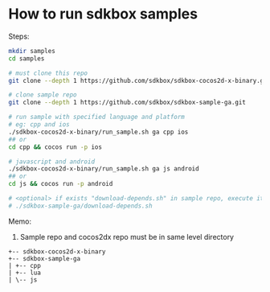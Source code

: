 
# How to run sdkbox samples

Steps:

~~~bash
mkdir samples
cd samples

# must clone this repo
git clone --depth 1 https://github.com/sdkbox/sdkbox-cocos2d-x-binary.git

# clone sample repo
git clone --depth 1 https://github.com/sdkbox/sdkbox-sample-ga.git

# run sample with specified language and platform
# eg: cpp and ios
./sdkbox-cocos2d-x-binary/run_sample.sh ga cpp ios
## or
cd cpp && cocos run -p ios

# javascript and android
./sdkbox-cocos2d-x-binary/run_sample.sh ga js android
## or
cd js && cocos run -p android

# <optional> if exists "download-depends.sh" in sample repo, execute it
# ./sdkbox-sample-ga/download-depends.sh

~~~

Memo:

1.  Sample repo and cocos2dx repo must be in same level directory

~~~
+-- sdkbox-cocos2d-x-binary
+-- sdkbox-sample-ga
| +-- cpp
| +-- lua
| \-- js
~~~
